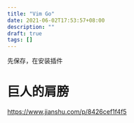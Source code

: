 ```yaml
---
title: "Vim Go"
date: 2021-06-02T17:53:57+08:00
description: ""
draft: true
tags: []
---
```


<!--more-->

先保存，在安装插件

# 巨人的肩膀
https://www.jianshu.com/p/8426cef1f4f5